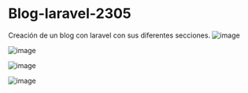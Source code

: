 # Blog-laravel-2305
Creación de un blog con laravel con sus diferentes secciones.
![image](https://user-images.githubusercontent.com/91051075/170950171-3ddf7f73-b2e2-438c-a6ef-277bde528667.png)

![image](https://user-images.githubusercontent.com/91051075/170950270-2b276db1-36b4-408b-9bbc-9922673c4310.png)

![image](https://user-images.githubusercontent.com/91051075/170950380-7852aecd-ecb7-4e45-823c-097119eee3b1.png)

![image](https://user-images.githubusercontent.com/91051075/170950452-ad18cc1a-84eb-40a7-9250-4026e23582bb.png)

